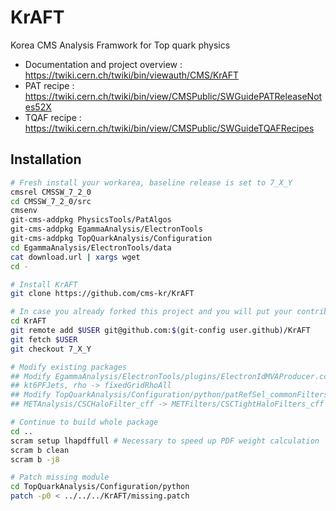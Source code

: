 KrAFT
=====

Korea CMS Analysis Framwork for Top quark physics
  * Documentation and project overview : https://twiki.cern.ch/twiki/bin/viewauth/CMS/KrAFT
  * PAT recipe : https://twiki.cern.ch/twiki/bin/view/CMSPublic/SWGuidePATReleaseNotes52X
  * TQAF recipe : https://twiki.cern.ch/twiki/bin/view/CMSPublic/SWGuideTQAFRecipes

## Installation

```sh
# Fresh install your workarea, baseline release is set to 7_X_Y
cmsrel CMSSW_7_2_0
cd CMSSW_7_2_0/src
cmsenv
git-cms-addpkg PhysicsTools/PatAlgos
git-cms-addpkg EgammaAnalysis/ElectronTools
git-cms-addpkg TopQuarkAnalysis/Configuration
cd EgammaAnalysis/ElectronTools/data
cat download.url | xargs wget
cd -

# Install KrAFT
git clone https://github.com/cms-kr/KrAFT

# In case you already forked this project and you will put your contributions...
cd KrAFT
git remote add $USER git@github.com:$(git-config user.github)/KrAFT
git fetch $USER
git checkout 7_X_Y

# Modify existing packages
## Modify EgammaAnalysis/ElectronTools/plugins/ElectronIdMVAProducer.cc
## kt6PFJets, rho -> fixedGridRhoAll
## Modify TopQuarkAnalysis/Configuration/python/patRefSel_commonFilters_cff
## METAnalysis/CSCHaloFilter_cff -> METFilters/CSCTightHaloFilters_cff

# Continue to build whole package
cd ..
scram setup lhapdffull # Necessary to speed up PDF weight calculation
scram b clean
scram b -j8

# Patch missing module
cd TopQuarkAnalysis/Configuration/python
patch -p0 < ../../../KrAFT/missing.patch
```
